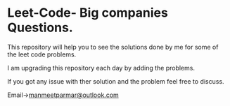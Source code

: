 # Leet-Code- Big companies Questions.

This repository will help you to see the solutions done by me for some of the leet code problems.

I am upgrading this repository each day by adding the problems.

If you got any issue with ther solution and the problem feel free to discuss.

Email->manmeetparmar@outlook.com

